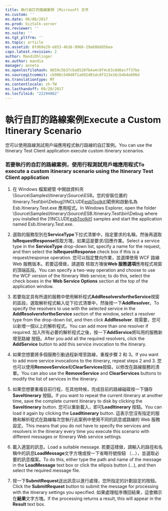 ```yaml
---
title: 執行自訂的路線案例 |Microsoft 文件
ms.custom: ''
ms.date: 06/08/2017
ms.prod: biztalk-server
ms.reviewer: ''
ms.suite: ''
ms.tgt_pltfrm: ''
ms.topic: article
ms.assetid: 6fd69e29-e853-4b16-9966-29ab98dd5bea
caps.latest.revision: 2
author: MandiOhlinger
ms.author: mandia
manager: anneta
ms.openlocfilehash: 8659c5b37cba0520fb4a4c0f4c63c8d6ecff37be
ms.sourcegitcommit: cb908c540d8f1a692d01dc8f313e16cb4b4e696d
ms.translationtype: MT
ms.contentlocale: zh-TW
ms.lasthandoff: 09/20/2017
ms.locfileid: "22294062"
---
```

# <a name="execute-a-custom-itinerary-scenario"></a><span data-ttu-id="2569a-102">執行自訂的路線案例</span><span class="sxs-lookup"><span data-stu-id="2569a-102">Execute a Custom Itinerary Scenario</span></span>
<span data-ttu-id="2569a-103">您可以使用路線測試用戶端應用程式執行路線的自訂案例。</span><span class="sxs-lookup"><span data-stu-id="2569a-103">You can use the Itinerary Test Client application execute custom itinerary scenarios.</span></span>  
  
### <a name="to-execute-a-custom-itinerary-scenario-using-the-itinerary-test-client-application"></a><span data-ttu-id="2569a-104">若要執行的自訂的路線案例，使用行程測試用戶端應用程式</span><span class="sxs-lookup"><span data-stu-id="2569a-104">To execute a custom itinerary scenario using the Itinerary Test Client application</span></span>  
  
1.  <span data-ttu-id="2569a-105">在 Windows 檔案總管 中開啟資料夾 \Source\Samples\Itinerary\Source\ESB。您的安裝位置的 Itinerary.Test\bin\Debug[!INCLUDE[esbToolkit](../includes/esbtoolkit-md.md)]範例和啟動名為 Esb.Itinerary.Test.exe 應用程式。</span><span class="sxs-lookup"><span data-stu-id="2569a-105">In Windows Explorer, open the folder \Source\Samples\Itinerary\Source\ESB.Itinerary.Test\bin\Debug where you installed the [!INCLUDE[esbToolkit](../includes/esbtoolkit-md.md)] samples and start the application named Esb.Itinerary.Test.exe.</span></span>  
  
2.  <span data-ttu-id="2569a-106">選取的服務型別在**ServiceType**下拉式清單中，指定要求的名稱，然後再選取**IsRequestResponse**核取方塊，如果這是要求/回應作業。</span><span class="sxs-lookup"><span data-stu-id="2569a-106">Select a service type in the **ServiceType** drop-down list, specify a name for the request, and then select the **IsRequestResponse** check box if this is a request/response operation.</span></span> <span data-ttu-id="2569a-107">您可以指定雙向作業，並選擇使用 WCF 路線 Web 服務版本。若要這樣做，請選取 核取方塊後**Web 服務選項**應用程式視窗的頂端區段。</span><span class="sxs-lookup"><span data-stu-id="2569a-107">You can specify a two-way operation and choose to use the WCF version of the Itinerary Web service; to do this, select the check boxes in the **Web Service Options** section at the top of the application window.</span></span>  
  
3.  <span data-ttu-id="2569a-108">若要指定具有所選的服務中使用解析程式**AddResolversfortheService**視窗的區段，選取解析程式輸入從下拉式清單中，然後按一下**AddResolver**。</span><span class="sxs-lookup"><span data-stu-id="2569a-108">To specify the resolvers to use with the selected service in the **AddResolversfortheService** section of the window, select a resolver type from the drop-down list, and then click **AddResolver**.</span></span> <span data-ttu-id="2569a-109">視需要，您可以新增一個以上的解析程式。</span><span class="sxs-lookup"><span data-stu-id="2569a-109">You can add more than one resolver if required.</span></span> <span data-ttu-id="2569a-110">加入所有必要的解析程式之後，按一下**AddService**將叫用的服務新增至路線 按鈕。</span><span class="sxs-lookup"><span data-stu-id="2569a-110">After you add all the required resolvers, click the **AddService** button to add this service invocation to the itinerary.</span></span>  
  
4.  <span data-ttu-id="2569a-111">如果您想要將多個服務引動過程新增至路線，重複步驟 2 和 3。</span><span class="sxs-lookup"><span data-stu-id="2569a-111">If you want to add more service invocations to the itinerary, repeat steps 2 and 3.</span></span> <span data-ttu-id="2569a-112">您也可以使用**RemoveService**和**ClearServices**按鈕，以修改在路線服務的清單。</span><span class="sxs-lookup"><span data-stu-id="2569a-112">You can also use the **RemoveService** and **ClearServices** buttons to modify the list of services in the itinerary.</span></span>  
  
5.  <span data-ttu-id="2569a-113">如果您想要重複目前行程，在其他時候，完成目前的路線磁碟按一下儲存**SaveItinerary**  按鈕。</span><span class="sxs-lookup"><span data-stu-id="2569a-113">If you want to repeat the current itinerary at another time, save the complete current itinerary to disk by clicking the **SaveItinerary** button.</span></span> <span data-ttu-id="2569a-114">您可以重新載入，即可**LoadItinerary**  按鈕。</span><span class="sxs-lookup"><span data-stu-id="2569a-114">You can load it again by clicking the **LoadItinerary** button.</span></span> <span data-ttu-id="2569a-115">這表示您沒有指定的服務和解析程式在路線每次您執行此案例中使用不同的訊息或路線的 Web 服務設定。</span><span class="sxs-lookup"><span data-stu-id="2569a-115">This means that you do not have to specify the services and resolvers in the itinerary every time you execute this scenario with different messages or Itinerary Web service settings.</span></span>  
  
6.  <span data-ttu-id="2569a-116">載入適當的訊息。</span><span class="sxs-lookup"><span data-stu-id="2569a-116">Load a suitable message.</span></span> <span data-ttu-id="2569a-117">若要這樣做，請輸入的路徑和名稱中的訊息**LoadMessage**文字方塊或按一下省略符號按鈕 （...），並選取必要的訊息檔案。</span><span class="sxs-lookup"><span data-stu-id="2569a-117">To do this, either type the path and name of the message in the **LoadMessage** text box or click the ellipsis button (...), and then select the required message file.</span></span>  
  
7.  <span data-ttu-id="2569a-118">按一下**SubmitRequest**送出訊息以進行處理，您所指定的計劃設定的按鈕。</span><span class="sxs-lookup"><span data-stu-id="2569a-118">Click the **SubmitRequest** button to submit the message for processing with the itinerary settings you specified.</span></span> <span data-ttu-id="2569a-119">如果處理程序傳回結果，這會顯示在**結果**文字方塊。</span><span class="sxs-lookup"><span data-stu-id="2569a-119">If the processing returns a result, this will appear in the **Result** text box.</span></span>